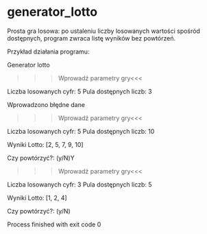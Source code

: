# generator_lotto

Prosta gra losowa:
po ustaleniu liczby losowanych wartości spośród dostępnych, program zwraca listę wyników bez powtórzeń.

Przykład działania programu:

Generator lotto

>>>Wprowadź parametry gry<<<

Liczba losowanych cyfr: 5
Pula dostępnych liczb: 3

Wprowadzono błędne dane

>>>Wprowadź parametry gry<<<

Liczba losowanych cyfr: 5
Pula dostępnych liczb: 10

Wyniki Lotto:  [2, 5, 7, 9, 10]

Czy powtórzyć?: (y/N)Y
>>>Wprowadź parametry gry<<<

Liczba losowanych cyfr: 3
Pula dostępnych liczb: 5

Wyniki Lotto:  [1, 2, 4]

Czy powtórzyć?: (y/N)

Process finished with exit code 0
